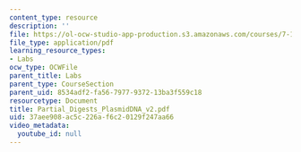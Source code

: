 ```yaml
---
content_type: resource
description: ''
file: https://ol-ocw-studio-app-production.s3.amazonaws.com/courses/7-13-experimental-microbial-genetics-fall-2003/37aee908ac5c226af6c20129f247aa66_Partial_Digests_PlasmidDNA_v2.pdf
file_type: application/pdf
learning_resource_types:
- Labs
ocw_type: OCWFile
parent_title: Labs
parent_type: CourseSection
parent_uid: 8534adf2-fa56-7977-9372-13ba3f559c18
resourcetype: Document
title: Partial_Digests_PlasmidDNA_v2.pdf
uid: 37aee908-ac5c-226a-f6c2-0129f247aa66
video_metadata:
  youtube_id: null
---
```

